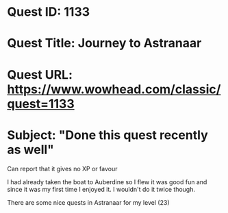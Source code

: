 # Quest ID: 1133
# Quest Title: Journey to Astranaar
# Quest URL: https://www.wowhead.com/classic/quest=1133
# Subject: "Done this quest recently as well"
Can report that it gives no XP or favour

I had already taken the boat to Auberdine so I flew it was good fun and since it was my first time I enjoyed it. I wouldn't do it twice though.

There are some nice quests in Astranaar for my level (23)